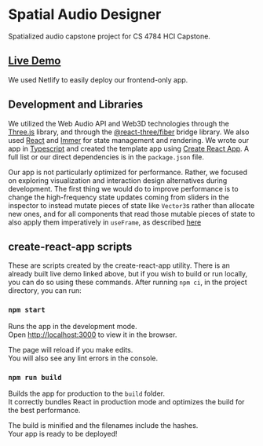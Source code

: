 
# Spatial Audio Designer

Spatialized audio capstone project for CS 4784 HCI Capstone.

## [Live Demo](https://statuesque-truffle-c0f172.netlify.app/)

We used Netlify to easily deploy our frontend-only app.

## Development and Libraries

We utilized the Web Audio API and Web3D technologies through the [Three.js](https://www.npmjs.com/package/three)
library, and through the [@react-three/fiber](https://www.npmjs.com/package/@react-three/fiber)
bridge library. We also used [React](https://www.npmjs.com/package/react) and
[Immer](https://www.npmjs.com/package/immer) for state management and rendering.
We wrote our app in [Typescript](https://www.typescriptlang.org/) and created the
template app using [Create React App](https://create-react-app.dev/). A full list
or our direct dependencies is in the `package.json` file.

Our app is not particularly optimized for performance. Rather, we focused on
exploring visualization and interaction design alternatives during development.
The first thing we would do to improve performance is to change the high-frequency
state updates coming from sliders in the inspector to instead mutate pieces of state like
`Vector3`s rather than allocate new ones, and for all components that read those
mutable pieces of state to also apply them imperatively in `useFrame`, as described
[here](https://docs.pmnd.rs/react-three-fiber/advanced/pitfalls#%E2%9C%85-fetch-state-directly)


## create-react-app scripts

These are scripts created by the create-react-app utility. There is an already
built live demo linked above, but if you wish to build or run locally, you can
do so using these commands. After running `npm ci`, in the project directory, you can run:

### `npm start`

Runs the app in the development mode.\
Open [http://localhost:3000](http://localhost:3000) to view it in the browser.

The page will reload if you make edits.\
You will also see any lint errors in the console.

### `npm run build`

Builds the app for production to the `build` folder.\
It correctly bundles React in production mode and optimizes the build for the best performance.

The build is minified and the filenames include the hashes.\
Your app is ready to be deployed!

